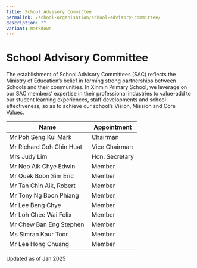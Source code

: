 ```yaml
---
title: School Advisory Committee
permalink: /school-organisation/school-advisory-committee/
description: ""
variant: markdown
---
```

# **School Advisory Committee**


The establishment of School Advisory Committees (SAC) reflects the Ministry of Education’s belief in forming strong partnerships between Schools and their communities. In Xinmin Primary School, we leverage on our SAC members’ expertise in their professional industries to value-add to our student learning experiences, staff developments and school effectiveness, so as to achieve our school’s Vision, Mission and Core Values.


| Name 	| Appointment 	|
| ---	| ---	|
| Mr Poh Seng Kui Mark 	| Chairman 	|
| Mr Richard Goh Chin Huat 	| Vice Chairman 	|
| Mrs Judy Lim 	| Hon. Secretary 	|
| Mr Neo Aik Chye Edwin 	| Member 	|
| Mr Quek Boon Sim Eric 	| Member 	|
| Mr Tan Chin Aik, Robert 	| Member 	|
| Mr Tony Ng Boon Phiang 	| Member 	|
| Mr Lee Beng Chye 	| Member 	|
|Mr Loh Chee Wai Felix | Member |
|Mr Chew Ban Eng Stephen | Member |
|Ms Simran Kaur Toor | Member |
|Mr Lee Hong Chuang | Member |

Updated as of Jan 2025